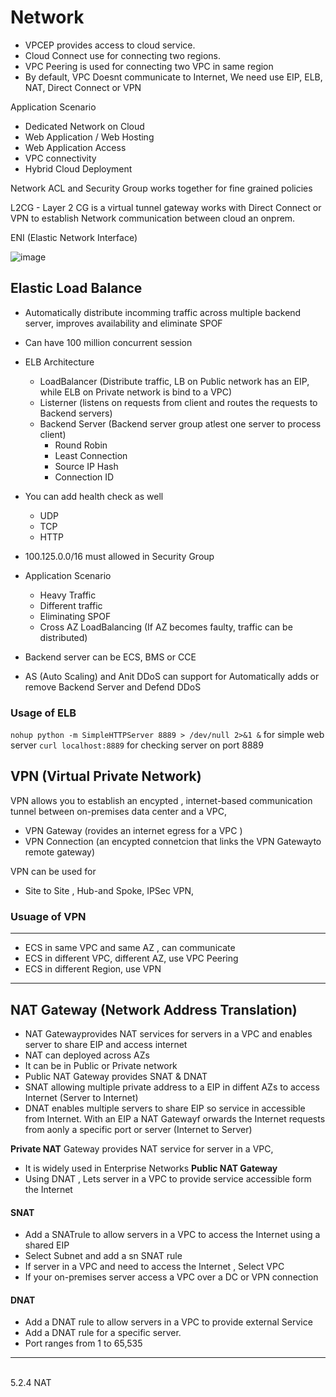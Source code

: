 # Network
- VPCEP provides access to cloud service.
- Cloud Connect use for connecting two regions.
- VPC Peering is used for connecting two VPC in same region 
- By default, VPC Doesnt communicate to Internet, We need use EIP, ELB, NAT, Direct Connect or VPN 

Application Scenario 
- Dedicated Network on Cloud 
- Web Application / Web Hosting 
- Web Application Access 
- VPC connectivity
- Hybrid Cloud Deployment 

Network ACL and Security Group works together for fine grained policies <br>

L2CG - Layer 2 CG is a virtual tunnel gateway works with Direct Connect or VPN to establish Network communication between cloud an onprem.


ENI (Elastic Network Interface)



![image](https://github.com/user-attachments/assets/661e64e3-12cc-45b8-8991-3e6585a0b0e5)

## Elastic Load Balance
- Automatically distribute incomming traffic across multiple backend server,  improves availability and eliminate SPOF
- Can have 100 million concurrent session
- ELB Architecture
  - LoadBalancer (Distribute traffic, LB on Public network has an EIP, while ELB on Private network is bind to a VPC)
  - Listerner (listens on requests from client and routes the requests to Backend servers) 
  - Backend Server (Backend server group atlest one server to process client)
    - Round Robin
    - Least Connection 
    - Source IP Hash
    - Connection ID 
  
- You can add health check as well 
  - UDP 
  - TCP 
  - HTTP 
- 100.125.0.0/16 must allowed in Security Group

- Application Scenario 
  - Heavy Traffic 
  - Different traffic
  - Eliminating SPOF 
  - Cross AZ LoadBalancing (If AZ becomes faulty, traffic can be distributed) 

- Backend server can be ECS, BMS or CCE
- AS (Auto Scaling) and Anit DDoS can support for Automatically adds or remove Backend Server and Defend DDoS

### Usage of ELB 


``nohup python -m SimpleHTTPServer 8889 > /dev/null 2>&1 &``  for simple web server
``curl localhost:8889`` for checking server on port 8889


## VPN (Virtual Private Network)
VPN allows you to establish an encypted , internet-based communication tunnel between on-premises data center and a VPC,
- VPN Gateway (rovides an internet egress for a VPC )
- VPN Connection (an encypted connetcion that links the VPN Gatewayto remote gateway)

VPN can be used for 
- Site to Site , Hub-and Spoke, IPSec VPN, 


### Usuage of VPN
--------------
- ECS in same VPC and same AZ , can communicate
- ECS in different VPC, different AZ, use VPC Peering 
- ECS in different Region, use VPN
---------------------

## NAT Gateway (Network Address Translation)
- NAT Gatewayprovides NAT services for servers in a VPC and enables server to share EIP and access internet 
- NAT can deployed across AZs
- It can be in Public or Private network
- Public NAT Gateway provides SNAT & DNAT 
- SNAT allowing multiple private address to a EIP in diffent AZs to access Internet (Server to Internet)
- DNAT enables multiple servers to share EIP so service in accessible from Internet. With an EIP a NAT Gatewayf orwards the Internet requests from aonly a specific port or server (Internet to Server)


**Private NAT** Gateway provides NAT service for server in a VPC,
- It is widely used in Enterprise Networks 
**Public NAT Gateway**
- Using DNAT , Lets server in a VPC to provide service accessible form the Internet

#### SNAT
- Add a SNATrule to allow servers in a VPC to access the Internet using a shared EIP
- Select Subnet and add a sn SNAT rule
- If server in a VPC and need to access the Internet , Select VPC
- If your on-premises server access a VPC over a DC or VPN connection 


#### DNAT 
- Add a DNAT rule to allow servers in a VPC to provide external Service 
- Add a DNAT rule for a specific server.
- Port ranges from 1 to 65,535


----

<br>
5.2.4 NAT 
